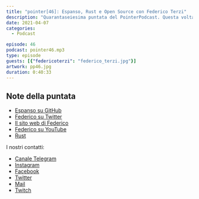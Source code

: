 ```yaml
---
title: "pointer[46]: Espanso, Rust e Open Source con Federico Terzi"
description: "Quarantaseiesima puntata del PointerPodcast. Questa volta il nostro ospite è Federico Terzi, Frontend Developer presso MusixMatch e sviluppatore di Espanso. Nel corso dell'intervista abbiamo parlato di Espanso e della community nata per supportare il progetto. Naturalmente non è mancata una discussione su Rust,il linguaggio principale usato durante lo sviluppo di Espanso."
date: 2021-04-07 
categories:
  - Podcast

episode: 46
podcast: pointer46.mp3
type: episode
guests: [{"federicoterzi": "federico_terzi.jpg"}]
artwork: pp46.jpg
duration: 0:40:33
---
```


## Note della puntata

<!-- wp:list -->
<ul><li><a href="https://github.com/federico-terzi/espanso">Espanso su GitHub</a></li><li><a href="https://twitter.com/terzi_federico">Federico su Twitter</a></li><li><a href="https://federicoterzi.com/">Il sito web di Federico</a></li><li><a href="https://www.youtube.com/channel/UCLXAviTgz5MuJrR_rbLGNWg">Federico su YouTube</a></li><li><a href="https://www.rust-lang.org/">Rust</a></li></ul>
<!-- /wp:list -->


I nostri contatti:

- [Canale Telegram](https://t.me/PointerPodcast)
- [Instagram](https://www.instagram.com/pointerpodcast/)
- [Facebook](https://www.facebook.com/pointerPodcast/)
- [Twitter](https://twitter.com/PointerPodcast)
- [Mail](info@pointerpodcast.it)
- [Twitch](https://www.twitch.tv/pointerpodcast)

